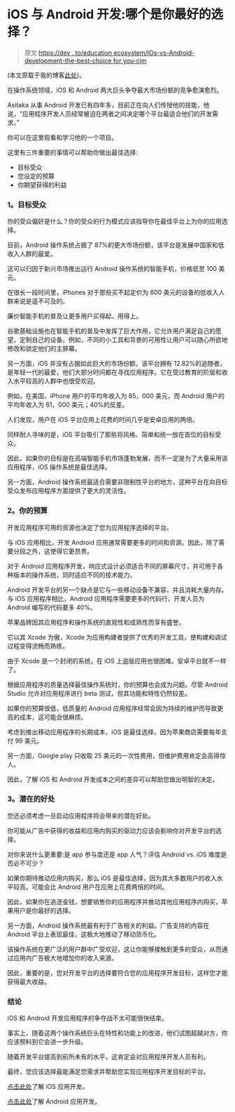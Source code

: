 # iOS 与 Android 开发:哪个是你最好的选择？

> 原文:[https://dev . to/education ecosystem/IOs-vs-Android-development-the-best-choice for you-cjm](https://dev.to/educationecosystem/ios-vs-android-development-which-is-the-best-choice-for-you-cjm)

(本文原载于我的博客[此处](http://blog.liveedu.tv/ios-vs-android-app-development-which-is-the-best-choice-for-you/))。

在操作系统领域，iOS 和 Android 两大巨头争夺最大市场份额的竞争愈演愈烈。

Asitaka 从事 Android 开发已有四年多，目前正在向人们传授他的技能，他说，“应用程序开发人员经常被迫在两者之间决定哪个平台最适合他们的开发需求。”

你可以在这里观看和学习他的一个项目。

这里有三件重要的事情可以帮助你做出最佳选择:

*   目标受众
*   您设定的预算
*   你期望获得的利益

### 1。目标受众

你的受众偏好是什么？你的受众的行为模式应该指导你在最佳平台上为你的应用选择。

目前，Android 操作系统占据了 87%的更大市场份额，该平台是发展中国家和低收入人群的最爱。

这可以归因于新兴市场推出运行 Android 操作系统的智能手机，价格低至 100 美元。

在很长一段时间里，iPhones 对于那些买不起定价为 600 美元的设备的低收入人群来说是遥不可及的。

廉价智能手机的普及让更多用户买得起、用得上。

谷歌基础设施也在智能手机的普及中发挥了巨大作用，它允许用户满足自己的愿望，定制自己的设备。例如，不同的小工具和背景的可用性让用户可以随心所欲地修改和锁定他们的主屏幕。

另一方面，iOS 并没有占据如此巨大的市场份额。该平台拥有 12.82%的追随者，是年轻一代的最爱，他们大部分时间都在寻找应用程序。它在受过教育的阶层和收入水平较高的人群中也很受欢迎。

例如，在美国，iPhone 用户的平均年收入为 85，000 美元，而 Android 用户的平均年收入为 61，000 美元；40%的反差。

人们发现，用户在 iOS 平台应用上花费的时间几乎是安卓应用的两倍。

同样耐人寻味的是，iOS 平台吸引了那些将风格、简单和统一放在首位的目标受众。

因此，如果你的目标是在高端智能手机市场蓬勃发展，而不一定是为了大量采用该应用程序，iOS 操作系统是最佳选择。

另一方面，Android 操作系统最适合需要非限制性平台的地方，这种平台在向目标受众发布应用程序方面提供了更大的灵活性。

### 2。你的预算

开发应用程序可用的资源也决定了您为应用程序选择的平台。

与 iOS 应用相比，开发 Android 应用通常需要更多的时间和资源。因此，除了需要分段之外，这使得它更昂贵。

对于 Android 应用程序开发，响应式设计必须适合不同的屏幕尺寸，并可用于各种版本的操作系统，同时适应不同的技术能力。

Android 开发平台的另一个缺点是它与一些移动设备不兼容，并且消耗大量内存。与 iOS 应用程序相比，Android 应用程序需要更多的代码行，开发人员为 Android 编写的代码要多 40%。

苹果品牌因其应用程序和操作系统的直观性和成熟性而享有盛誉。

它以其 Xcode 为傲，Xcode 为应用构建者提供了优秀的开发工具，使构建和调试过程变得流畅而熟练。

由于 Xcode 是一个封闭的系统，在 iOS 上盗版应用也很困难。安卓平台就不一样了。

根据应用程序的质量选择最佳操作系统时，你的预算也会成为问题。尽管 Android Studio 允许对应用程序进行 beta 测试，但其功能和特性仍然较差。

如果你的预算很低，低质量的 Android 应用程序经常会因为持续的维护而导致更高的成本，这可能会很麻烦。

考虑到推出移动应用程序的长期成本，iOS 是最佳选择，因为苹果商店需要每年支付 99 美元。

另一方面，Google play 只收取 25 美元的一次性费用，但维护费用肯定会高得惊人。

因此，了解 iOS 和 Android 开发成本之间的差异可以帮助您做出明智的决定。

### 3。潜在的好处

您还必须考虑一旦启动应用程序将会带来的潜在好处。

你可能从广告中获得的收益和应用内购买的驱动力应该会影响你对开发平台的选择。

对你来说什么更重要:是 app 参与度还是 app 人气？评估 Android vs. iOS 难度是否必不可少？

如果你期待推动应用内购买，那么 iOS 是最佳选择，因为其大多数用户的收入水平较高，可能会比 Android 用户在应用上花费两倍的时间。

因此，如果你在追逐金钱，想要销售你的应用程序并推动其他应用程序内购买，苹果用户是你最好的选择。

另一方面，Android 操作系统最有利于广告相关的利益。广告支持的内容在 Android 平台上表现最佳，这极大地推动了移动货币化。

该操作系统在更广泛的用户群中广受欢迎，这让你能够接触到更多的受众，从而通过应用内广告极大地增加你的收入来源。

因此，重要的是，您对开发平台的选择要符合您的应用程序开发目标，这样您才能获得最大收益。

### 结论

iOS 和 Android 开发应用程序的争夺战不太可能很快结束。

事实上，随着这两个操作系统巨头在特性和功能上的改进，他们试图超越对方，你应该预料到它会进一步升级。

随着开发平台提高到前所未有的水平，这肯定会对应用程序开发人员有利。

最终，您应该选择最能满足您需求并帮助您实现应用程序开发目标的平台。

[点击此处](https://www.liveedu.tv/projects/premium/programming/swift/)了解 iOS 应用开发。

[点击此处](https://www.liveedu.tv/projects/premium/programming/android/)了解 Android 应用开发。